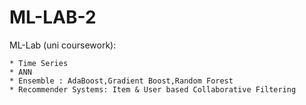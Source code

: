 # ML-LAB-2
ML-Lab (uni coursework):
```
* Time Series
* ANN
* Ensemble : AdaBoost,Gradient Boost,Random Forest
* Recommender Systems: Item & User based Collaborative Filtering
```
